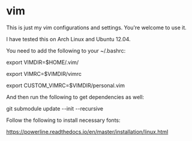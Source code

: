 vim
===

This is just my vim configurations and settings. You're welcome to use it.

I have tested this on Arch Linux and Ubuntu 12.04.

You need to add the following to your ~/.bashrc:

export VIMDIR=$HOME/.vim/

export VIMRC=$VIMDIR/vimrc

export CUSTOM_VIMRC=$VIMDIR/personal.vim

And then run the following to get dependencies as well:

git submodule update --init --recursive

Follow the following to install necessary fonts:

https://powerline.readthedocs.io/en/master/installation/linux.html
